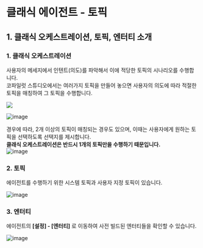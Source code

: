 # 클래식 에이전트 - 토픽

## 1. 클래식 오케스트레이션, 토픽, 엔터티 소개

### 1. 클래식 오케스트레이션

  사용자의 메세지에서 인텐트(의도)를 파악해서 이에 적당한 토픽의 시나리오를 수행합니다.  
  코파일럿 스튜디오에서는 여러가지 토픽을 만들어 놓으면 사용자의 의도에 따라 적절한 토픽을 매칭하여 그 토픽을 수행합니다.  
    
   <img src="https://github.com/user-attachments/assets/05596f5d-fed6-4e33-9685-9ad4aabf790a">
   
   ![image](https://github.com/user-attachments/assets/d5b73438-cd2d-4c06-a5a2-46f835fa62b5)


   경우에 따라, 2개 이상의 토픽이 매칭되는 경우도 있으며, 이때는 사용자에게 원하는 토픽을 선택하도록 선택지를 제시합니다.  
   **클래식 오케스트레이션은 반드시 1개의 토픽만을 수행하기 때문입니다.**  
   ![image](https://github.com/user-attachments/assets/72096c26-ea20-45ab-9711-ca0457a6eb69)


### 2. 토픽

   에이전트를 수행하기 위한 시스템 토픽과 사용자 지정 토픽이 있습니다.  
   
   ![image](https://github.com/user-attachments/assets/a2f23f31-b6b5-4d77-8ddb-c0d791d410aa)


### 3. 엔터티  
   에이전트의 **[설정] - [엔터티]** 로 이동하여 사전 빌드된 엔터티들을 확인할 수 있습니다.  
   
   ![image](https://github.com/user-attachments/assets/53bbad62-4c18-4fbf-8f6a-5256be61ffb0)

 
